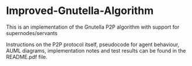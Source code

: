 # Improved-Gnutella-Algorithm
This is an implementation of the Gnutella P2P algorithm with support for supernodes/servants

Instructions on the P2P protocol itself, pseudocode for agent behaviour, AUML diagrams, implementation notes and test results can be found in the README.pdf file.

